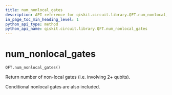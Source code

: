 ```yaml
---
title: num_nonlocal_gates
description: API reference for qiskit.circuit.library.QFT.num_nonlocal_gates
in_page_toc_min_heading_level: 1
python_api_type: method
python_api_name: qiskit.circuit.library.QFT.num_nonlocal_gates
---
```


# num\_nonlocal\_gates

<span id="qiskit.circuit.library.QFT.num_nonlocal_gates" />

`QFT.num_nonlocal_gates()`

Return number of non-local gates (i.e. involving 2+ qubits).

Conditional nonlocal gates are also included.

